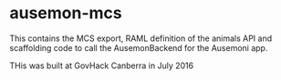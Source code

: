 # ausemon-mcs
This contains the MCS export, RAML definition of the animals API and scaffolding code to call the AusemonBackend for the Ausemoni app.

THis was built at GovHack Canberra in July 2016
